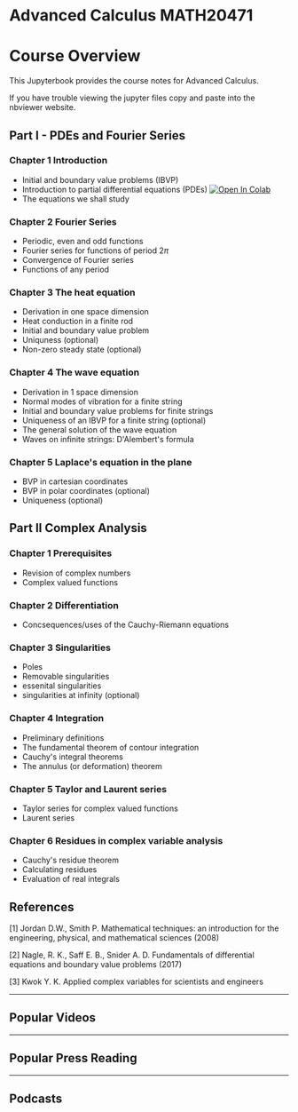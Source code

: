 <!-- #region -->
# Advanced Calculus MATH20471

# Course Overview

This Jupyterbook provides the course notes for Advanced Calculus.

If you have trouble viewing the jupyter files copy and paste into the nbviewer website.

## Part I - PDEs and Fourier Series

### Chapter 1 Introduction
   - Initial and boundary value problems (IBVP)
   - Introduction to partial differential equations (PDEs)  [![Open In Colab](https://colab.research.google.com/assets/colab-badge.svg)](https://colab.research.google.com/github/john-s-butler-dit/Numerical-Analysis-Python/blob/master/Chapter%2001%20-%20Euler%20Methods/101_Euler_method_with_Theorems_Growth_function.ipynb)
   - The equations we shall study

### Chapter 2 Fourier Series
   - Periodic, even and odd functions
   - Fourier series for functions of period $2\pi$
   - Convergence of Fourier series
   - Functions of any period

### Chapter 3 The heat equation
   - Derivation in one space dimension
   - Heat conduction in a finite rod
   - Initial and boundary value problem
   - Uniquness (optional)
   - Non-zero steady state (optional)

### Chapter 4 The wave equation
   - Derivation in 1 space dimension
   - Normal modes of vibration for a finite string
   - Initial and boundary value problems for finite strings
   - Uniqueness of an IBVP for a finite string (optional)
   - The general solution of the wave equation
   - Waves on infinite strings: D'Alembert's formula

### Chapter 5 Laplace's equation in the plane
   - BVP in cartesian coordinates
   - BVP in polar coordinates (optional)
   - Uniqueness (optional)

## Part II Complex Analysis

### Chapter 1 Prerequisites
   - Revision of complex numbers
   - Complex valued functions

### Chapter 2 Differentiation
   - Concsequences/uses of the Cauchy-Riemann equations

### Chapter 3 Singularities
   - Poles
   - Removable singularities
   - essenital singularities
   - singularities at infinity (optional)

### Chapter 4 Integration
   - Preliminary definitions
   - The fundamental theorem of contour integration
   - Cauchy's integral theorems
   - The annulus (or deformation) theorem 

### Chapter 5 Taylor and Laurent series 
   - Taylor series for complex valued functions
   - Laurent series


### Chapter 6 Residues in complex variable analysis
   - Cauchy's residue theorem
   - Calculating residues
   - Evaluation of real integrals

## References
[1] Jordan D.W., Smith P. Mathematical techniques: an introduction for the engineering, physical, and mathematical sciences (2008)

[2] Nagle, R. K., Saff E. B., Snider A. D. Fundamentals of differential equations and boundary value problems (2017)

[3] Kwok Y. K. Applied complex variables for scientists and engineers 


------
## Popular Videos

------
## Popular Press Reading

------
## Podcasts

<!-- #endregion -->

```python

```


